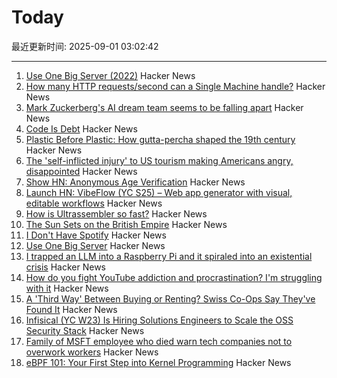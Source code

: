 # Today

最近更新时间: 2025-09-01 03:02:42

--- 
1. [Use One Big Server (2022)](https://specbranch.com/posts/one-big-server/) Hacker News
2. [How many HTTP requests/second can a Single Machine handle?](https://binaryigor.com/how-many-http-requests-can-a-single-machine-handle.html) Hacker News
3. [Mark Zuckerberg's AI dream team seems to be falling apart](https://arstechnica.com/ai/2025/08/zuckerbergs-ai-hires-disrupt-meta-with-swift-exits-and-threats-to-leave/) Hacker News
4. [Code Is Debt](https://tornikeo.com/code-is-debt/) Hacker News
5. [Plastic Before Plastic: How gutta-percha shaped the 19th century](https://worldhistory.substack.com/p/plastic-before-plastic) Hacker News
6. [The 'self-inflicted injury' to US tourism making Americans angry, disappointed](https://www.cnn.com/2025/08/31/travel/international-tourist-decline-united-states) Hacker News
7. [Show HN: Anonymous Age Verification](https://gist.github.com/JWally/bf4681f79c0725eb378ec3c246cf0664) Hacker News
8. [Launch HN: VibeFlow (YC S25) – Web app generator with visual, editable workflows](https://news.ycombinator.com/item?id=45084759) Hacker News
9. [How is Ultrassembler so fast?](https://jghuff.com/articles/ultrassembler-so-fast/) Hacker News
10. [The Sun Sets on the British Empire](https://oikofuge.com/sun-sets-on-british-empire/) Hacker News
11. [I Don't Have Spotify](https://idonthavespotify.sjdonado.com/) Hacker News
12. [Use One Big Server](https://specbranch.com/posts/one-big-server/) Hacker News
13. [I trapped an LLM into a Raspberry Pi and it spiraled into an existential crisis](https://www.trappedinside.ai/) Hacker News
14. [How do you fight YouTube addiction and procrastination? I'm struggling with it](https://news.ycombinator.com/item?id=45085014) Hacker News
15. [A 'Third Way' Between Buying or Renting? Swiss Co-Ops Say They've Found It](https://www.nytimes.com/2025/08/26/realestate/switzerland-rental-coops-nonprofit-lausanne.html) Hacker News
16. [Infisical (YC W23) Is Hiring Solutions Engineers to Scale the OSS Security Stack](https://www.ycombinator.com/companies/infisical/jobs/yaEvock-solutions-engineer) Hacker News
17. [Family of MSFT employee who died warn tech companies not to overwork workers](https://padailypost.com/2025/08/29/family-of-microsoft-employee-who-died-warn-tech-companies-not-to-overwork-workers/) Hacker News
18. [eBPF 101: Your First Step into Kernel Programming](https://journal.hexmos.com/ebpf-introduction/) Hacker News
